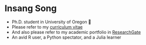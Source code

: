 # Insang Song
+ Ph.D. student in University of Oregon :duck:
+ Please refer to my [curriculum vitae](https://casprofile.uoregon.edu/sites/casprofile2.uoregon.edu/files/cv/cv-5436.pdf)
+ And also please refer to my academic portfolio in [ResearchGate](https://www.researchgate.net/profile/Insang_Song2)
+ An avid R user, a Python spectator, and a Julia learner

<!--
**sigmafelix/sigmafelix** is a ✨ _special_ ✨ repository because its `README.md` (this file) appears on your GitHub profile.

Here are some ideas to get you started:

- 🔭 I’m currently working on ...
- 🌱 I’m currently learning ...
- 👯 I’m looking to collaborate on ...
- 🤔 I’m looking for help with ...
- 💬 Ask me about ...
- 📫 How to reach me: ...
- 😄 Pronouns: ...
- ⚡ Fun fact: ...
-->
